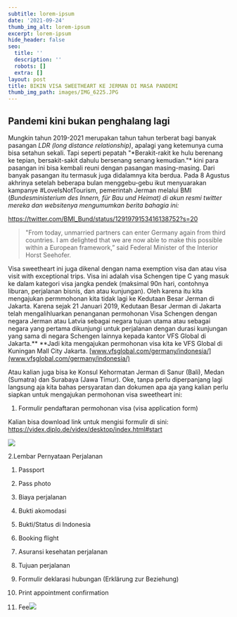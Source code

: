 ```yaml
---
subtitle: lorem-ipsum
date: '2021-09-24'
thumb_img_alt: lorem-ipsum
excerpt: lorem-ipsum
hide_header: false
seo:
  title: ''
  description: ''
  robots: []
  extra: []
layout: post
title: BIKIN VISA SWEETHEART KE JERMAN DI MASA PANDEMI
thumb_img_path: images/IMG_6225.JPG
---
```

## Pandemi kini bukan penghalang lagi

Mungkin tahun 2019-2021 merupakan tahun tahun terberat bagi banyak pasangan *LDR (long distance relationship)*, apalagi yang ketemunya cuma bisa setahun sekali. Tapi seperti pepatah "\*Berakit-rakit ke hulu berenang ke tepian, bersakit-sakit dahulu bersenang senang kemudian."\* kini para pasangan ini bisa kembali reuni dengan pasangan masing-masing. Dari banyak pasangan itu termasuk juga didalamnya kita berdua. Pada 8 Agustus akhrinya setelah beberapa bulan menggebu-gebu ikut menyuarakan kampanye #LoveIsNotTourism, pemerintah Jerman melalui BMI (*Bundesministerium des Innern, für Bau und Heimat) di akun resmi twitter mereka dan websitenya mengumumkan berita bahagia ini:*

<https://twitter.com/BMI_Bund/status/1291979153416138752?s=20>

> "From today, unmarried partners can enter Germany again from third
> countries. I am delighted that we are now able to make this possible
> within a European framework,” said Federal Minister of the Interior Horst Seehofer.

Visa sweetheart ini juga dikenal dengan nama exemption visa dan atau visa visit with exceptional trips. Visa ini adalah visa Schengen tipe C yang masuk ke dalam kategori visa jangka pendek (maksimal 90n hari, contohnya liburan, perjalanan bisnis, dan atau kunjungan). Oleh karena itu kita mengajukan permmohonan kita tidak lagi ke Kedutaan Besar Jerman di Jakarta. Karena sejak 21 Januari 2019, Kedutaan Besar Jerman di Jakarta telah mengalihluarkan penanganan permohonan Visa Schengen dengan negara Jerman atau Latvia sebagai negara tujuan utama atau sebagai negara yang pertama dikunjungi untuk perjalanan dengan durasi kunjungan yang sama di negara Schengen lainnya kepada kantor VFS Global di Jakarta.\*\* \*\*Jadi kita mengajukan permohonan visa kita ke VFS Global di Kuningan Mall City Jakarta. [www.vfsglobal.com/germany/indonesia/](www.vfsglobal.com/germany/indonesia/)

Atau kalian juga bisa ke Konsul Kehormatan Jerman di Sanur (Bali), Medan (Sumatra) dan Surabaya (Jawa Timur). Oke, tanpa perlu diperpanjang lagi langsung aja kita bahas persyaratan dan dokumen apa aja yang kalian perlu siapkan untuk mengajukan permohonan visa sweetheart ini:

1.  Formulir pendaftaran permohonan visa (visa application form)

Kalian bisa download link untuk mengisi formulir di sini: https://videx.diplo.de/videx/desktop/index.html#start

![](images/Web_Photo_Editor\(6\).jpg)

2.Lembar Pernyataan Perjalanan

1.  Passport

2.  Pass photo

3.  Biaya perjalanan

4.  Bukti akomodasi

5.  Bukti/Status di Indonesia

6.  Booking flight

7.  Asuransi kesehatan perjalanan

8.  Tujuan perjalanan

9.  Formulir deklarasi hubungan (Erklärung zur Beziehung)

10. Print appointment confirmation

11. Fee![](https://twitter.com/BMI_Bund/status/1291979153416138752?s=20)
